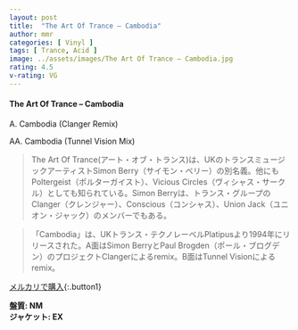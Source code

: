 ```yaml
---
layout: post
title:  "The Art Of Trance – Cambodia"
author: mmr
categories: [ Vinyl ]
tags: [ Trance, Acid ]
image: ../assets/images/The Art Of Trance – Cambodia.jpg
rating: 4.5
v-rating: VG
---
```


#### The Art Of Trance – Cambodia

A. Cambodia (Clanger Remix)

AA. Cambodia (Tunnel Vision Mix)

> The Art Of Trance(アート・オブ・トランス)は、UKのトランスミュージックアーティストSimon Berry（サイモン・ベリー）の別名義。他にもPoltergeist（ポルターガイスト）、Vicious Circles（ヴィシャス・サークル）としても知られている。Simon Berryは、トランス・グループのClanger（クレンジャー）、Conscious（コンシャス）、Union Jack（ユニオン・ジャック）のメンバーでもある。

> 「Cambodia」は、UKトランス・テクノレーベルPlatipusより1994年にリリースされた。A面はSimon BerryとPaul Brogden（ポール・ブログデン）のプロジェクトClangerによるremix。B面はTunnel Visionによるremix。

[メルカリで購入](https://jp.mercari.com/item/m14503926269){:.button1}

<div class="mt-4 mb-4 d-flex align-items-center">
<strong class="mr-1">盤質: NM<strong>
</div>
<div class="mt-4 mb-4 d-flex align-items-center">
<strong class="mr-1">ジャケット: EX</strong>
</div>

